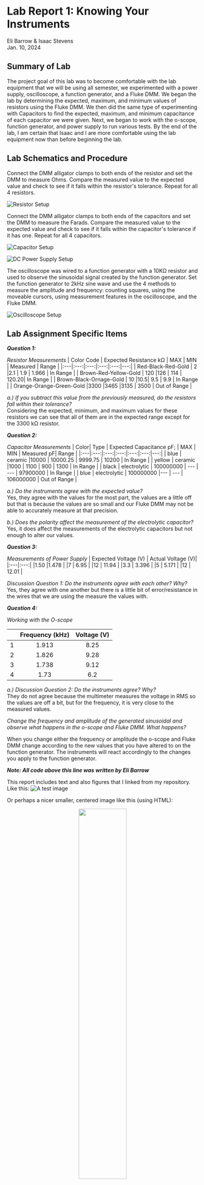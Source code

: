 # Lab Report 1: Knowing Your Instruments 
Eli Barrow & Isaac Stevens      
Jan. 10, 2024


## Summary of Lab
The project goal of this lab was to become comfortable with the lab equipment that we will be using all semester, we experimented with a power supply, oscilloscope, a function generator, and a Fluke DMM. We began the lab by determining the expected, maximum, and minimum values of resistors using the Fluke DMM. We then did the same type of experimenting with Capacitors to find the expected, maximum, and minimum capacitance of each capacitor we were given. Next, we began to work with the o-scope, function generator, and power supply to run various tests. By the end of the lab, I am certain that Isaac and I are more comfortable using the lab equipment now than before beginning the lab.

## Lab Schematics and Procedure

Connect the DMM alligator clamps to both ends of the resistor and set the DMM to measure Ohms. Compare the measured value to the expected value and check to see if it falls within the resistor's tolerance. Repeat for all 4 resistors.

![Resistor Setup](https://github.com/Feffle/BAE305-SP24-Lab1/blob/main/0001.jpg)

Connect the DMM alligator clamps to both ends of the capacitors and set the DMM to measure the Farads. Compare the measured value to the expected value and check to see if it falls within the capacitor's tolerance if it has one. Repeat for all 4 capacitors.

![Capacitor Setup](https://github.com/Feffle/BAE305-SP24-Lab1/blob/main/0002.jpg)



![DC Power Supply Setup](https://github.com/Feffle/BAE305-SP24-Lab1/blob/main/0003.jpg)

The oscilloscope was wired to a function generator with a 10KΩ resistor and used to observe the sinusoidal signal created by the function generator. Set the function generator to 2kHz sine wave and use the 4 methods to measure the amplitude and frequency: counting squares, using the moveable cursors, using measurement features in the oscilloscope, and the Fluke DMM.

![Oscilloscope Setup](https://github.com/Feffle/BAE305-SP24-Lab1/blob/main/Lab%201%20Image.jpg)


## Lab Assignment Specific Items
***Question 1:***   

*Resistor Measurements*
| Color Code | Expected Resistance k&Omega; | MAX | MIN | Measured | Range |
|:---|:---:|:---:|:---:|:---:|---:|
|   Red-Black-Red-Gold     | 2   |2.1 | 1.9 | 1.966 | In Range |
| Brown-Red-Yellow-Gold    | 120 |126 | 114 | 120.20| In Range |
| Brown-Black-Ornage-Gold  | 10  |10.5| 9.5 | 9.9   | In Range |
| Orange-Orange-Green-Gold |3300 |3465 |3135 | 3500 | Out of Range |

*a.) If you subtract this value from the previously measured, do the resistors fall within their tolerance?*   
Considering the expected, minimum, and maximum values for these resistors we can see that all of them are in the expected range except for the 3300 k&Omega; resistor.  
      


***Question 2:***   

*Capacitor Measurements*
| Color| Type | Expected Capacitance pF; | MAX | MIN | Measured pF| Range |
|:---|:---:|:---:|:---:|:---:|:---:|---:|
|   blue   | ceramic      |10000      | 10000.25 | 9999.75 | 10200         | In Range |
| yellow   | ceramic      |1000       | 1100     | 900     | 1300          | In Range |
| black    | electrolytic | 100000000 | ---      | ---     | 97900000      | In Range |
| blue     | electrolytic | 100000000 |---       | ---     | 106000000     | Out of Range |

*a.) Do the instruments agree with the expected value?*  
Yes, they agree with the values for the most part, the values are a little off but that is because the values are so small and our Fluke DMM may not be able to accurately measure at that precision.

*b.) Does the polarity affect the measurement of the electrolytic capacitor?*    
Yes, it does affect the measurements of the electrolytic capacitors but not enough to alter our values.


***Question 3:***   

*Measurements of Power Supply*
| Expected Voltage (V) |  Actual Voltage (V)| 
|:---|:---:|
|1.50    |1.478 |
|7       | 6.95 |
|12      | 11.94 |
|3.3     | 3.396 |
|5       | 5.171 |
|12      | 12.01 |

*Discussion Question 1: Do the instruments agree with each other? Why?*  
Yes, they agree with one another but there is a little bit of error/resistance in the wires that we are using the measure the values with.

***Question 4:***   

   
*Working with the O-scope*

|  |  Frequency (kHz)|  Voltage (V)|
|:---|:---:|:---:|
|1   |1.913 |8.25|
|2     | 1.826 |9.28|
|3     | 1.738 |9.12|
|4     | 1.73 |6.2|

*a.) Discussion Question 2: Do the instruments agree? Why?*   
They do not agree because the multimeter measures the voltage in RMS so the values are off a bit, but for the frequency, it is very close to the measured values.

*Change the frequency and amplitude of the generated sinusoidal and observe what happens in the o-scope and Fluke DMM. What happens?*   

When you change either the frequency or amplitude the o-scope and Fluke DMM change according to the new values that you have altered to on the function generator. The instruments will react accordingly to the changes you apply to the function generator.


***Note: All code above this line was written by Eli Barrow***



This report includes text and also figures that I linked from my repository.
Like this:
![A test image](https://github.com/cjarro-uky/BAE305-SP24-Lab1/blob/main/20240110_100436.jpg)

Or perhaps a nicer smaller, centered image like this (using HTML):

<p align="center">
  <img src=https://github.com/cjarro-uky/BAE305-SP24-Lab1/blob/main/20240110_100436.jpg width=50%>
</p>

Also I can include math functions like this:

$$V(V) = I(A)*R(&Omega;)$$

$$P = I^2*R$$

Also I have to include code like this:

```c++
void recvWithEndMarker() {
    static byte ndx = 0;
    char endMarker = '\n';
    char rc;
    
    while (mySerial.available() > 0 && newData == false) {
        rc = mySerial.read();

        if (rc != endMarker) {
            receivedChars[ndx] = rc;
            ndx++;
            if (ndx >= numChars) {
                ndx = numChars - 1;
            }
        }
        else {
            receivedChars[ndx] = '\0'; // terminate the string
            ndx = 0;
            newData = true;
        }
    }
}
```
Also, I can make **bold** and *emphatic* statements and add tables like this:

| Variable | Value |
|:---:|---|
|   V      | 5 V   |
| R        | 1 k&Omega; |
| I        | 5 mA  |

Check out these links:

[Link for images](https://docs.github.com/en/communities/documenting-your-project-with-wikis/editing-wiki-content)

[Link for code](https://docs.github.com/en/get-started/writing-on-github/working-with-advanced-formatting/creating-and-highlighting-code-blocks)

[Link for tables](https://docs.github.com/en/get-started/writing-on-github/working-with-advanced-formatting/organizing-information-with-tables)
